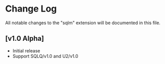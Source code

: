 # Change Log

All notable changes to the "sqlm" extension will be documented in this file.

## [v1.0 Alpha]

- Initial release
- Support SQLQ/v1.0 and U2/v1.0
